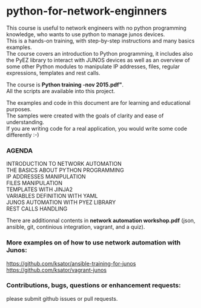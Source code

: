 # python-for-network-enginners

This course is useful to network engineers with no python programming knowledge, who wants to use python to manage junos devices.   
This is a hands-on training, with step-by-step instructions and many basics examples.   
The course covers an introduction to Python programming, it includes also the PyEZ library to interact with JUNOS devices as well as an overview of some other Python modules to manipulate IP addresses, files, regular expressions, templates and rest calls.   

The course is **Python training -nov 2015.pdf"**.   
All the scripts are available into this project.  

The examples and code in this document are for learning and educational purposes.   
The samples were created with the goals of clarity and ease of understanding.   
If you are writing code for a real application, you would write some code differently :-)  

### AGENDA  
INTRODUCTION TO NETWORK AUTOMATION  
THE BASICS ABOUT PYTHON PROGRAMMING  
IP ADDRESSES MANIPULATION  
FILES MANIPULATION  
TEMPLATES WITH JINJA2   
VARIABLES DEFINITION WITH YAML  
JUNOS AUTOMATION WITH PYEZ LIBRARY  
REST CALLS HANDLING  

There are additionnal contents in **network automation workshop.pdf** (json, ansible, git, continious integration, vagrant, and a quiz).  

### More examples on of how to use network automation with Junos:  
https://github.com/ksator/ansible-training-for-junos  
https://github.com/ksator/vagrant-junos  

### Contributions, bugs, questions or enhancement requests:  
please submit github issues or pull requests.  



